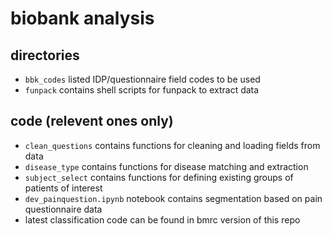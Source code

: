 # biobank analysis

## directories
* `bbk_codes` listed IDP/questionnaire field codes to be used
* `funpack` contains shell scripts for funpack to extract data

## code (relevent ones only)
* `clean_questions` contains functions for cleaning and loading fields from data
* `disease_type` contains functions for disease matching and extraction
* `subject_select` contains functions for defining existing groups of patients of interest
* `dev_painquestion.ipynb` notebook contains segmentation based on pain questionnaire data
* latest classification code can be found in bmrc version of this repo 